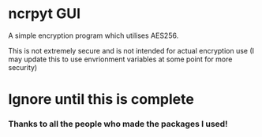 # ncrpyt GUI
A simple encryption program which utilises AES256.

This is not extremely secure and is not intended for actual encryption use (I may update this to use envrionment variables at some point for more security)
# Ignore until this is complete

### Thanks to all the people who made the packages I used!
